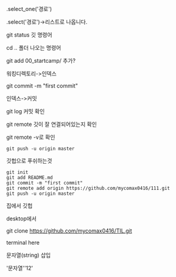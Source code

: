 .select_one('경로')

.select('경로')->리스트로 나옵니다.

git status 깃 명령어

cd .. 폴더 나오는 명령어



git add 00_startcamp/ 추가?

워킹디렉토리->인덱스

git commit -m "first commit"

인덱스->커밋

git log 커밋 확인

git remote 깃이 잘 연결되어있는지 확인

git remote -v로 확인

```
git push -u origin master
```

깃헙으로 푸쉬하는것



```
git init
git add README.md
git commit -m "first commit"
git remote add origin https://github.com/mycomax0416/111.git
git push -u origin master
```

집에서 깃헙

desktop에서 

git clone https://github.com/mycomax0416/TIL.git



terminal here

문자열(string) 삽입

'문자열''12'



